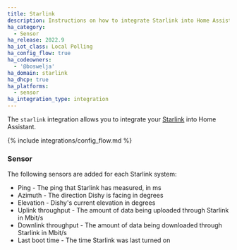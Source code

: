 ```yaml
---
title: Starlink
description: Instructions on how to integrate Starlink into Home Assistant.
ha_category:
  - Sensor
ha_release: 2022.9
ha_iot_class: Local Polling
ha_config_flow: true
ha_codeowners:
  - '@boswelja'
ha_domain: starlink
ha_dhcp: true
ha_platforms:
  - sensor
ha_integration_type: integration
---
```


The `starlink` integration allows you to integrate your [Starlink](https://www.starlink.com/) into Home Assistant.

{% include integrations/config_flow.md %}

### Sensor

The following sensors are added for each Starlink system:

- Ping - The ping that Starlink has measured, in ms
- Azimuth - The direction Dishy is facing in degrees
- Elevation - Dishy's current elevation in degrees
- Uplink throughput - The amount of data being uploaded through Starlink in Mbit/s
- Downlink throughput - The amount of data being downloaded through Starlink in Mbit/s
- Last boot time - The time Starlink was last turned on

